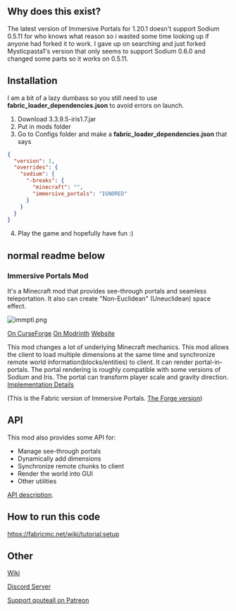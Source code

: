 

## Why does this exist?
The latest version of Immersive Portals for 1.20.1 doesn't support Sodium 0.5.11 for who knows what reason
so i wasted some time looking up if anyone had forked it to work. I gave up on searching and just forked Mysticpasta1's version that only seems to support Sodium 0.6.0 and changed some parts so it works on 0.5.11.

## Installation
I am a bit of a lazy dumbass so you still need to use **fabric_loader_dependencies.json** to avoid errors on launch.

1. Download 3.3.9.5-iris1.7.jar
2. Put in mods folder
3. Go to Configs folder and make a **fabric_loader_dependencies.json** that says
```json
{
  "version": 1,
  "overrides": {
    "sodium": {
      "-breaks": {
        "minecraft": "",
        "immersive_portals": "IGNORED"
      }
    }
  }
}
```
4. Play the game and hopefully have fun :)


## normal readme below
### Immersive Portals Mod

It's a Minecraft mod that provides see-through portals and seamless teleportation. It also can create "Non-Euclidean" (Uneuclidean) space effect.

![immptl.png](https://i.loli.net/2021/09/30/chHMG45dsnZNqep.png)

[On CurseForge](https://www.curseforge.com/minecraft/mc-mods/immersive-portals-mod)     [On Modrinth](https://modrinth.com/mod/immersiveportals)     [Website](https://qouteall.fun/immptl/)

This mod changes a lot of underlying Minecraft mechanics. This mod allows the client to load multiple dimensions at the same time and synchronize remote world information(blocks/entities) to client. It can render portal-in-portals. The portal rendering is roughly compatible with some versions of Sodium and Iris. The portal can transform player scale and gravity direction.  [Implementation Details](https://qouteall.fun/immptl/wiki/Implementation-Details)

(This is the Fabric version of Immersive Portals. [The Forge version](https://github.com/iPortalTeam/ImmersivePortalsModForForge))

## API

This mod also provides some API for:

* Manage see-through portals
* Dynamically add dimensions
* Synchronize remote chunks to client
* Render the world into GUI
* Other utilities

[API description](https://qouteall.fun/immptl/wiki/API-for-Other-Mods.html).

## How to run this code
https://fabricmc.net/wiki/tutorial:setup

## Other

[Wiki](https://qouteall.fun/immptl/wiki/)

[Discord Server](https://discord.gg/BZxgURK)

[Support qouteall on Patreon](https://www.patreon.com/qouteall)

